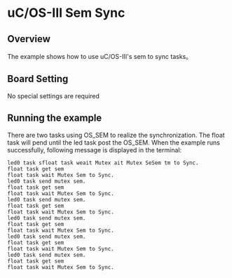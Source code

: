 # uC/OS-III Sem Sync

## Overview

The example shows how to use uC/OS-III's sem to sync tasks。

## Board Setting

No special settings are required

## Running the example

There are two tasks using OS_SEM to realize the synchronization.
The float task will pend until the led task post the OS_SEM.
When the example runs successfully, following message is displayed in the terminal:

```console
led0 task sfloat task weait Mutex ait Mutex SeSem tm to Sync.
float task get sem
float task wait Mutex Sem to Sync.
led0 task send mutex sem.
float task get sem
float task wait Mutex Sem to Sync.
led0 task send mutex sem.
float task get sem
float task wait Mutex Sem to Sync.
led0 task send mutex sem.
float task get sem
float task wait Mutex Sem to Sync.
led0 task send mutex sem.
float task get sem
float task wait Mutex Sem to Sync.
led0 task send mutex sem.
float task get sem
float task wait Mutex Sem to Sync.
```
